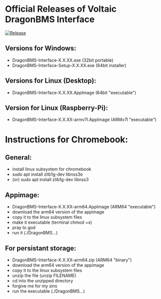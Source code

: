 # Official Releases of Voltaic DragonBMS Interface

[![Release](https://github.com/p3h3/DragonBMS-Interface/actions/workflows/main.yml/badge.svg)](https://github.com/p3h3/DragonBMS-Interface/actions/workflows/main.yml)

Versions for Windows:
---------------------
- DragonBMS-Interface-X.X.XX.exe (32bit portable)
- DragonBMS-Interface-Setup-X.X.XX.exe (64bit installer)

Versions for Linux (Desktop):
-----------------------------
- DragonBMS-Interface-X.X.XX.AppImage (64bit "executable")

Version for Linux (Raspberry-Pi):
---------------------------------
- DragonBMS-Interface-X.X.XX-armv7l.AppImage (ARMv7l "executable")

# Instructions for Chromebook:

General:
--------
- install linux subsystem for chromebook
- sudo apt install zlib1g-dev libnss3e
- (or) sudo apt install zlib1g-dev libnss3

Appimage:
---------
- DragonBMS-Interface-X.X.XX-arm64.AppImage (ARM64 "executable")
- download the arm64 version of the appimage
- copy it to the linux subsystem files
- make it executable (terminal chmod +x)
- pray to god
- run it (./DragonBMS...)

For persistant storage:
-----------------------
- DragonBMS-Interface-X.X.XX-arm64.zip (ARM64 "binary")
- download the arm64 version of the appimage
- copy it to the linux subsystem files
- unzip the file (unzip FILENAME)
- cd into the unzipped directory
- forgive me for my sins
- run the executable (./DragonBMS...)

